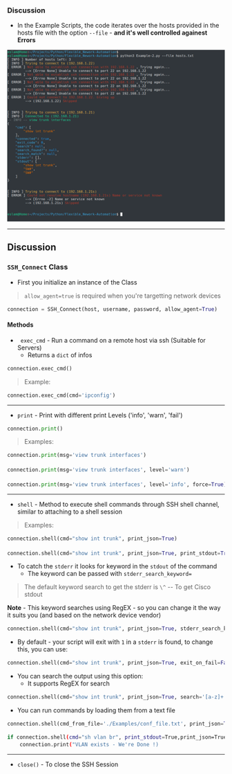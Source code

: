 



### Discussion



* In the Example Scripts, the code iterates over the hosts provided in the hosts file with the option  `--file` -  **and it's well controlled againest Errors**



![image-20200608215747720](Images/image-20200608215747720.png)



---



## Discussion



### `SSH_Connect` Class



* First you initialize an instance of the Class

> `allow_agent=true` is required when you're targetting network devices

```python
connection = SSH_Connect(host, username, password, allow_agent=True)
```



#### Methods

* ` exec_cmd` - Run a command on a remote host via ssh (Suitable for Servers)
  * Returns a `dict` of infos

```python
connection.exec_cmd()
```



> Example:



```python
connection.exec_cmd(cmd='ipconfig')
```





---



* `print` - Print with different print Levels ('info', 'warn', 'fail')

```python
connection.print()
```



> Examples:



```python
connection.print(msg='view trunk interfaces')

connection.print(msg='view trunk interfaces', level='warn')

connection.print(msg='view trunk interfaces', level='info', force=True)
```



---



* `shell` - Method to execute shell commands through SSH shell channel, similar to attaching to a shell session



> Examples:



```python
connection.shell(cmd="show int trunk", print_json=True)

connection.shell(cmd="show int trunk", print_json=True, print_stdout=True, )
```





* To catch the `stderr` it looks for keyword in the `stdout` of the command
  * The keyword can be passed with `stderr_search_keyword=`

> The default keyword search to get the stderr is `\^`  -- To get Cisco stdout

**Note** - This keyword searches using RegEX - so you can change it the way it suits you (and based on the network device vendor)

```python
connection.shell(cmd="show int trunk", print_json=True, stderr_search_keyword='\^')
```



* By default - your script will exit with `1` in a `stderr` is found, to change this,  you can use:

```python
connection.shell(cmd="show int trunk", print_json=True, exit_on_fail=False)
```



* You can search the output using this option:
  * It supports RegEX for search

```python
connection.shell(cmd="show int trunk", print_json=True, search='[a-z]+')
```



* You can run commands by loading them from a text file



```python
connection.shell(cmd_from_file='./Examples/conf_file.txt', print_json=True)
```



```bash
if connection.shell(cmd="sh vlan br", print_stdout=True,print_json=True, search='[0-9]+  Dev')['search_found?']:
    connection.print("VLAN exists - We're Done !)
```





---



* `close()` - To close the SSH Session





